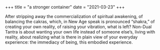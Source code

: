 +++
title = "a stronger container"
date = "2021-03-23"
+++

After stripping away the commercialization of spiritual awakening, of balancing the cakras, which, in New Age speak is pronounced “shakra,” of creating your own reality, of raising your vibration, what is left? Non-Dual Tantra is about wanting your own life instead of someone else’s, living with reality, about realizing what is there in plain view of your everyday experience: the immediacy of being, this embodied experience.
